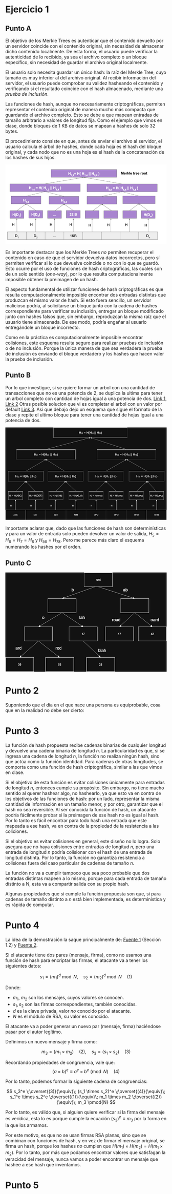 # Ejercicio 1  

## Punto A  

El objetivo de los Merkle Trees es autenticar que el contenido devuelto por un servidor coincide con el contenido original, sin necesidad de almacenar dicho contenido localmente. De esta forma, el usuario puede verificar la autenticidad de lo recibido, ya sea el archivo completo o un bloque específico, sin necesidad de guardar el archivo original localmente.  

El usuario solo necesita guardar un único hash: la raíz del Merkle Tree, cuyo tamaño es muy inferior al del archivo original. Al recibir información del servidor, el usuario puede comprobar su validez hasheando el contenido y verificando si el resultado coincide con el hash almacenado, mediante una *prueba de inclusión*.  

Las funciones de hash, aunque no necesariamente criptográficas, permiten representar el contenido original de manera mucho más compacta que guardando el archivo completo. Esto se debe a que mapean entradas de tamaño arbitrario a valores de longitud fija. Como el ejemplo que vimos en clase, donde bloques de 1 KB de datos se mapean a hashes de solo 32 bytes.  

El procedimiento consiste en que, antes de enviar el archivo al servidor, el usuario calcula el árbol de hashes, donde cada hoja es el hash del bloque original, y cada nodo que no es una hoja es el hash de la concatenación de los hashes de sus hijos.  

![alt text](image.png)  

Es importante destacar que los Merkle Trees *no* permiten recuperar el contenido en caso de que el servidor devuelva datos incorrectos, pero sí permiten verificar si lo que devuelve coincide o no con lo que se guardó. Esto ocurre por el uso de funciones de hash criptográficas, las cuales son de un solo sentido (*one-way*), por lo que resulta computacionalmente imposible obtener la preimagen de un hash.  

El aspecto fundamental de utilizar funciones de hash criptográficas es que resulta computacionalmente imposible encontrar dos entradas distintas que produzcan el mismo valor de hash. Si esto fuera sencillo, un servidor malicioso podría, al solicitarse un bloque junto con la cadena de hashes correspondiente para verificar su inclusión, entregar un bloque modificado junto con hashes falsos que, sin embargo, reproduzcan la misma raíz que el usuario tiene almacenada. De ese modo, podría engañar al usuario entregándole un bloque incorrecto.  

Como en la práctica es computacionalmente imposible encontrar colisiones, este esquema resulta seguro para realizar pruebas de inclusión o de no inclusión. Porque la única manera de que sea verdadera la prueba de inclusión es enviando el bloque verdadero y los hashes que hacen valer la prueba de inclusión.  

## Punto B
Por lo que investigue, si se quiere formar un arbol con una cantidad de transacciones que no es una potencia de 2, se duplica la ultima para tener un arbol completo con cantidad de hojas igual a una potencia de dos. [Link 1](URLhttps://bitcoin.stackexchange.com/questions/79364/are-number-of-transactions-in-merkle-tree-always-even), [Link 2](https://www.geeksforgeeks.org/software-engineering/blockchain-merkle-trees/)
Otras posible solucion que vi es completar el arbol con un valor por default [Link 3](https://ethresear.ch/t/merkle-tree-formation-with-odd-number-of-leaves/2681). Asi que debajo dejo un esquema que sigue el formato de la clase y repite el ultimo bloque para tener una cantidad de hojas igual a una potencia de dos. 

![alt text](mt.jpg)  

Importante aclarar que, dado que las funciones de hash son determinísticas y para un valor de entrada solo pueden devolver un valor de salida, $H_5 = H_6 = H_7 = H_8$ y $H_{56} = H_{78}$. Pero me parece más claro el esquema numerando los hashes por el orden.


## Punto C
![alt text](patriciatrie.jpg) 

# Punto 2 
Suponiendo que el día en el que nace una persona es equiprobable, cosa que en la realidad no debe ser cierto: 
# Punto 3 
La función de hash propuesta recibe cadenas binarias de cualquier longitud y devuelve una cadena binaria de longitud $n$. La particularidad es que, si se ingresa una cadena de longitud $n$, la función no realiza ningún hash, sino que actúa como la función identidad. Para cadenas de otras longitudes, se comporta como una función de hash criptográfica, similar a las que vimos en clase.

Si el objetivo de esta función es evitar colisiones únicamente para entradas de longitud $n$, entonces cumple su propósito. Sin embargo, no tiene mucho sentido al querer hashear algo, no hashearlo, ya que esto va en contra de los objetivos de las funciones de hash: por un lado, representar la misma cantidad de información en un tamaño menor, y por otro, garantizar que el hash no sea reversible. Al ser conocida la función de hash, un atacante podría fácilmente probar si la preimagen de ese hash no es igual al hash. Por lo tanto es fácil encontrar para todo hash una entrada que este mapeada a ese hash, va en contra de la propiedad de la resistencia a las coliciones.

Si el objetivo es evitar colisiones en general, este diseño no lo logra. Solo asegura que no haya colisiones entre entradas de longitud $n$, pero una entrada de longitud $n$ podría colisionar con el hash de una entrada de longitud distinta. Por lo tanto, la función no garantiza resistencia a colisiones fuera del caso particular de cadenas de tamaño $n$.

La función no va a cumplir tampoco que sea poco probable que dos entradas distintas mapeen a lo mismo, porque para cada entrada de tamaño distinto a N, esta va a compartir salida con su propio hash. 

Algunas propiedades que sí cumple la función propuesta son que, si para cadenas de tamaño distinto a $n$ está bien implementada, es deterministica y es rápida de computar.

# Punto 4
La idea de la demostración la saque principalmente de: [Fuente 1](https://scispace.com/pdf/attacks-on-some-rsa-signatures-4pe9259phw.pdf) (Sección 1.2) y [Fuente 2](https://www.reddit.com/r/crypto/comments/mzv1q6/can_someone_explain_an_existential_forgery_attack/?utm_source=share&utm_medium=web3x&utm_name=web3xcss&utm_term=1&utm_content=share_button).

Si el atacante tiene dos pares (mensaje, firma), como no usamos una función de hash para encriptar las firmas, el atacante va a tener los siguientes datos:

$$
s_1 = (m_1)^d \bmod N, \quad s_2 = (m_2)^d \bmod N \quad \text{(1)}
$$

Donde:

- $m_1$, $m_2$ son los mensajes, cuyos valores se conocen.
- $s_1, s_2$ son las firmas correspondientes, también conocidas.
- $d$ es la clave privada, valor *no* conocido por el atacante.
- $N$ es el módulo de RSA, su valor es conocido.

El atacante va a poder generar un nuevo par (mensaje, firma) haciéndose pasar por el autor legítimo.  

Definimos un nuevo mensaje y firma como:

$$
m_3 = (m_1 \times m_2) \quad \text{(2)}, \quad s_3 = (s_1 \times s_2) \quad \text{(3)}
$$

Recordando propiedades de congruencia, vale que:
$$
(a \times b)^e \equiv a^e \times b^e \pmod{N} \quad \text{(4)}
$$

Por lo tanto, podemos formar la siguiente cadena de congruencias:

$$
s_3^e \;\overset{(3)}{\equiv}\; (s_1 \times s_2)^e \;\overset{(4)}{\equiv}\; s_1^e \times s_2^e \;\overset{(1)}{\equiv}\; m_1 \times m_2 \;\overset{(2)}{\equiv}\; m_3 \pmod{N}
$$

Por lo tanto, es válido que, si alguien quiere verificar si la firma del mensaje es verídica, esta lo es porque cumple la ecuación $(s_3)^e \equiv m_3$ por la forma en la que los armamos.  

Por este motivo, es que no se usan firmas RSA planas, sino que se combinan con funciones de hash, y en vez de firmar el mensaje original, se firma un hash, porque los hashes *no* cumplen que $H(m_1) \times H(m_2) = H(m_1 \times m_2)$. Por lo tanto, por más que podamos encontrar valores que satisfagan la veracidad del mensaje, nunca vamos a poder encontrar un mensaje que hashee a ese hash que inventamos.

# Punto 5
 





